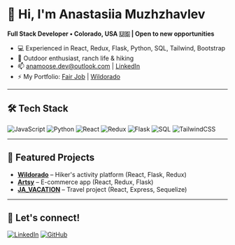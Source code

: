 # 👋 Hi, I'm Anastasiia Muzhzhavlev

**Full Stack Developer • Colorado, USA 🇺🇸 | Open to new opportunities**

- 💻 Experienced in React, Redux, Flask, Python, SQL, Tailwind, Bootstrap
- 🌄 Outdoor enthusiast, ranch life & hiking
- 📫 anamoose.dev@outlook.com | [LinkedIn](https://www.linkedin.com/in/anastasiia-m-618980290/)
- ⚡ My Portfolio: [Fair Job](https://your-portfolio-link.com) | [Wildorado](https://wildorado.onrender.com/)

---

## 🛠️ Tech Stack
![JavaScript](https://img.shields.io/badge/-JavaScript-black?style=flat-square&logo=javascript)
![Python](https://img.shields.io/badge/-Python-black?style=flat-square&logo=python)
![React](https://img.shields.io/badge/-React-black?style=flat-square&logo=react)
![Redux](https://img.shields.io/badge/-Redux-black?style=flat-square&logo=redux)
![Flask](https://img.shields.io/badge/-Flask-black?style=flat-square&logo=flask)
![SQL](https://img.shields.io/badge/-SQL-black?style=flat-square&logo=sqlite)
![TailwindCSS](https://img.shields.io/badge/-TailwindCSS-black?style=flat-square&logo=tailwindcss)

---

## 🌟 Featured Projects

- **[Wildorado](https://wildorado.onrender.com/)** – Hiker's activity platform (React, Flask, Redux)
- **[Artsy](https://github.com/AnastasiiaMuzh/Artsy)** – E-commerce app (React, Redux, Flask)
- **[JA_VACATION](https://github.com/AnastasiiaMuzh/JA_VACATION)** – Travel project (React, Express, Sequelize)

---

## 🤝 Let's connect!

[![LinkedIn](https://img.shields.io/badge/-LinkedIn-blue?logo=Linkedin&logoColor=white&style=flat-square)](https://www.linkedin.com/in/anastasiia-m-618980290/)
[![GitHub](https://img.shields.io/badge/-GitHub-181717?logo=github&logoColor=white&style=flat-square)](https://github.com/AnastasiiaMuzh)

